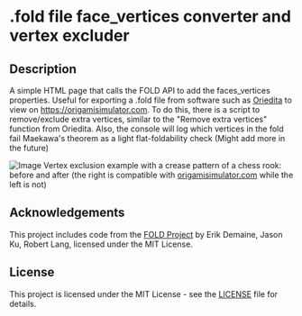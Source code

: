 # .fold file face_vertices converter and vertex excluder
## Description

A simple HTML page that calls the FOLD API to add the faces_vertices properties. Useful for exporting a .fold file from software such as [Oriedita](https://github.com/oriedita/oriedita) to view on https://origamisimulator.com.
To do this, there is a script to remove/exclude extra vertices, similar to the "Remove extra vertices" function from Oriedita.
Also, the console will log which vertices in the fold fail Maekawa's theorem as a light flat-foldability check (Might add more in the future)

![Image](https://github.com/Googolplexic/.fold-file_face_converter/assets/52732344/73872b69-8562-4537-a082-58bd77d50c56)
Vertex exclusion example with a crease pattern of a chess rook: before and after (the right is compatible with [origamisimulator.com](https://origamisimulator.com) while the left is not)

## Acknowledgements

This project includes code from the [FOLD Project](https://edemaine.github.io/fold/) by Erik Demaine, Jason Ku, Robert Lang, licensed under the MIT License.

## License

This project is licensed under the MIT License - see the [LICENSE](LICENSE) file for details.
